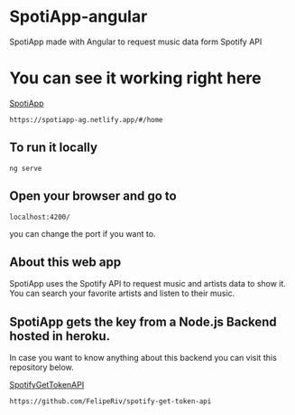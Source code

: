 # SpotiApp-angular
SpotiApp made with Angular to request music data form Spotify API

# You can see it working right here
[SpotiApp](https://spotiapp-ag.netlify.app/#/home)
`````
https://spotiapp-ag.netlify.app/#/home
`````

## To run it locally
`````
ng serve
`````

## Open your browser and go to
`````
localhost:4200/
`````
you can change the port if you want to.

## About this web app
SpotiApp uses the Spotify API to request music and artists data to show it.
You can search your favorite artists and listen to their music.

## SpotiApp gets the key from a Node.js Backend hosted in heroku.
In case you want to know anything about this backend you can visit this repository below.

[SpotifyGetTokenAPI](https://github.com/FelipeRiv/spotify-get-token-api)
`````
https://github.com/FelipeRiv/spotify-get-token-api
`````


